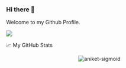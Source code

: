 ### Hi there 👋

Welcome to my Github Profile. 

![](https://visitor-badge.glitch.me/badge?page_id=aniket-sigmoid.aniket-sigmoid)

📈 My GitHub Stats

<p align="center"> <img src="https://github-readme-stats.vercel.app/api?username=aniket-sigmoid&show_icons=true&theme=gotham" alt="aniket-sigmoid" />

<!--
**aniket-sigmoid/aniket-sigmoid** is a ✨ special ✨ repository because its README.md (this file) appears on your GitHub profile.

Here are some ideas to get you started:

- 🔭 I’m currently working on ...
- 🌱 I’m currently learning ...
- 👯 I’m looking to collaborate on ...
- 🤔 I’m looking for help with ...
- 💬 Ask me about ...
- 📫 How to reach me: ...
- 😄 Pronouns: ...
- ⚡ Fun fact: ...
-->
